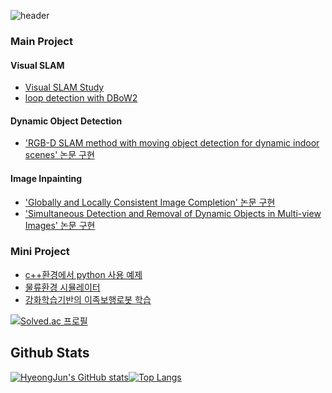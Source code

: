 
![header](https://capsule-render.vercel.app/api?type=soft&color=d5d5d5&height=100&section=header&text=HyeongJun,Jeon&fontSize=60&animation=fadeIn)


###  Main Project 

#### Visual SLAM

- [Visual SLAM Study](https://github.com/JeonHyeongJunKW/Visual-SLAM)
- [loop detection with DBoW2](https://github.com/JeonHyeongJunKW/PlaceRecognitonDBoW2)

#### Dynamic Object Detection

- ['RGB-D SLAM method with moving object detection for dynamic indoor scenes' 논문 구현](https://github.com/JeonHyeongJunKW/RGB-D-dynamic-object-detection)

#### Image Inpainting
- ['Globally and Locally Consistent Image Completion' 논문 구현](https://github.com/JeonHyeongJunKW/Completion-network-Demo)
- ['Simultaneous Detection and Removal of Dynamic Objects in Multi-view Images' 논문 구현](https://github.com/JeonHyeongJunKW/Dynamic_mask_maker)
### Mini Project
- [c++환경에서 python 사용 예제](https://github.com/JeonHyeongJunKW/PythonCpp_conv)
- [물류환경 시뮬레이터](https://github.com/JeonHyeongJunKW/warehouse-simulator)
- [강화학습기반의 이족보행로봇 학습](https://github.com/JeonHyeongJunKW/RL_BipedalWalker-v3)

[![Solved.ac 프로필](http://mazassumnida.wtf/api/mini/generate_badge?boj=9965509)](https://solved.ac/9965509)

## Github Stats
[![HyeongJun's GitHub stats](https://github-readme-stats.vercel.app/api?username=JeonHyeongJunKW&show_icons=true&theme=radical)](https://github.com/JeonHyeongJunKW/github-readme-stats)[![Top Langs](https://github-readme-stats.vercel.app/api/top-langs/?username=JeonHyeongJunKW&layout=compact)](https://github.com/JeonHyeongJunKW/github-readme-stats)


